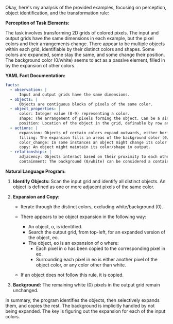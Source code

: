 Okay, here's my analysis of the provided examples, focusing on perception, object identification, and the transformation rule:

**Perception of Task Elements:**

The task involves transforming 2D grids of colored pixels.  The input and output grids have the same dimensions in each example, but the pixel colors and their arrangements change. There appear to be multiple objects within each grid, identifiable by their distinct colors and shapes. Some colors are expanded, some stay the same, and some change their position. The background color (0/white) seems to act as a passive element, filled in by the expansion of other colors.

**YAML Fact Documentation:**


```yaml
facts:
  - observation: |
      Input and output grids have the same dimensions.
  - objects: |
      Objects are contiguous blocks of pixels of the same color.
  - object_properties: |
      color: Integer value (0-9) representing a color.
      shape: The arrangement of pixels forming the object. Can be a single pixel, line, rectangle, or irregular shape.
      position: Location of the object in the grid, definable by row and column indices.
  - actions: |
      expansion: Objects of certain colors expand outwards, either horizontally, vertically, or both.
      filling: The expansion fills in areas of the background color (0/white).
      color_change: In some instances an object might change its color and the surrounding object colors as well.
      copy: An object might maintain its color/shape in output.
  - relationships: |
      adjacency: Objects interact based on their proximity to each other. Expansion seems to occur until a non-background color is encountered.
      containment: The background (0/white) can be considered a container for all other objects.
```


**Natural Language Program:**

1.  **Identify Objects:** Scan the input grid and identify all distinct objects. An object is defined as one or more adjacent pixels of the same color.

2.  **Expansion and Copy:**
    *   Iterate through the distinct colors, excluding white/background (0).

    * There appears to be object expansion in the following way:
        * An object, o, is identified.
        * Search the output grid, from top-left, for an expanded version of the object, eo.
        * The object, eo is an expansion of o where:
           * Each pixel in o has been copied to the corresponding pixel in eo.
           * Surrounding each pixel in eo is either another pixel of the object color, or any color other than white.
    * If an object does not follow this rule, it is copied.

3.  **Background:** The remaining white (0) pixels in the output grid remain unchanged.

In summary, the program identifies the objects, then selectively expands them, and copies the rest. The background is implicitly handled by not being expanded. The key is figuring out the expansion for each of the input colors.
